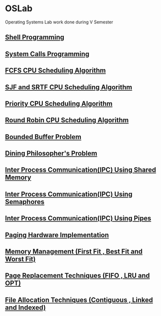 # OSLab
Operating Systems Lab work done during V Semester

## [Shell Programming](https://github.com/MBadriNarayanan/OSLab/tree/main/Shell%20Programming)

## [System Calls Programming](https://github.com/MBadriNarayanan/OSLab/tree/main/System%20Calls)

## [FCFS CPU Scheduling Algorithm](https://github.com/MBadriNarayanan/OSLab/tree/main/FCFS)

## [SJF and SRTF CPU Scheduling Algorithm](https://github.com/MBadriNarayanan/OSLab/tree/main/SJF)

## [Priority CPU Scheduling Algorithm](https://github.com/MBadriNarayanan/OSLab/tree/main/Priority%20Scheduling)

## [Round Robin CPU Scheduling Algorithm](https://github.com/MBadriNarayanan/OSLab/tree/main/Round%20Robin)

## [Bounded Buffer Problem](https://github.com/MBadriNarayanan/OSLab/tree/main/Bounded%20Buffer)

## [Dining Philosopher's Problem](https://github.com/MBadriNarayanan/OSLab/tree/main/Dining%20Philosophers%20Problem)

## [Inter Process Communication(IPC) Using Shared Memory](https://github.com/MBadriNarayanan/OSLab/tree/main/Inter%20Process%20Communication%20Using%20Shared%20Memory)

## [Inter Process Communication(IPC) Using Semaphores](https://github.com/MBadriNarayanan/OSLab/tree/main/Inter%20Process%20Communication%20Using%20Semaphores)

## [Inter Process Communication(IPC) Using Pipes](https://github.com/MBadriNarayanan/OSLab/tree/main/Inter%20Process%20Communication%20Using%20Pipes)

## [Paging Hardware Implementation](https://github.com/MBadriNarayanan/OSLab/tree/main/Paging)

## [Memory Management (First Fit , Best Fit and Worst Fit)](https://github.com/MBadriNarayanan/OSLab/tree/main/Memory%20Management)

## [Page Replacement Techniques (FIFO , LRU and OPT)](https://github.com/MBadriNarayanan/OSLab/tree/main/Page%20Replacement)

## [File Allocation Techniques (Contiguous , Linked and Indexed)](https://github.com/MBadriNarayanan/OSLab/tree/main/File%20Allocation)
